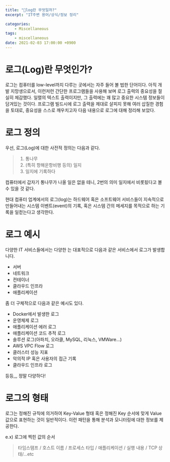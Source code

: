 ```yaml
---
title: "🤔log란 무엇일까?"
excerpt: "IT주변 용어/상식/정보 정리"

categories:
    - Miscellaneous
tags:
    - miscellaneous
date: 2021-02-03 17:00:00 +0900
---
```


# 로그(Log)란 무엇인가?

로그는 컴퓨터를 low-level까지 다루는 곳에서는 자주 들어 볼 법한 단어이다. 아직 개발 지망생으로서, 이런저런 간단한 프로그램들을 사용해 보며 로그 출력의 중요성을 절실히 체감했다. 일렬의 텍스트 출력이지만, 그 출력에는 꽤 많고 중요한 시스템 정보들이 담겨있는 것이다. 프로그램 빌드시에 로그 출력을 제대로 살피지 못해 여러 삽질한 경험을 토대로, 중요성을 스스로 깨우치고자 다음 내용으로 로그에 대해 정리해 보았다.

# 로그 정의
우선, 로그(Log)에 대한 사전적 정의는 다음과 같다.

> 1. 통나무
> 2. (특히 항해운항비행 등의) 일지
> 3. 일지에 기록하다

컴퓨터에서 갑자기 통나무가 나올 일은 없을 테니, 2번의 의미 일지에서 비롯됬다고 볼 수 있을 것 같다.

현대 컴퓨터 업계에서의 로그(log)는 하드웨어 혹은 소프트웨어 서비스들이 지속적으로 만들어내는 시스템 이벤트(event)의 기록, 혹은 시스템 간의 메세지를 목적으로 하는 기록을 일컫는다고 생각한다.

# 로그 예시
다양한 IT 서비스들에서는 다양한 는 대표적으로 다음과 같은 서비스에서 로그가 발생합니다.

- 서버
- 네트워크
- 컨테이너
- 클라우드 인프라
- 애플리케이션

좀 더 구체적으로 다음과 같은 예시도 있다.

- Docker에서 발생한 로그
- 운영체제 로그
- 애플리케이션 에러 로그
- 애플리케이션 코드 추적 로그
- 솔루션 로그(아파치, 오라클, MySQL, 리눅스, VMWare...)
- AWS VPC Flow 로그
- 클러스터 성능 지표 
- 악의적 IP 혹은 사용자의 접근 기록
- 클라우드 인프라 로그

등등,,, 정말 다양하다!

# 로그의 형태

로그는 정해진 규칙에 의거하여 Key-Value 형태 혹은 정해진 Key 순서에 맞게 Value 값으로 표현하는 것이 일반적이다. 이런 패턴을 통해 분석과 모니터링에 대한 정보를 제공한다.

e.x) 로그에 찍힌 값의 순서

> 타임스탬프 / 호스트 이름 / 프로세스 타입 / 애플리케이션 / 실행 내용 / TCP 상태/...etc
